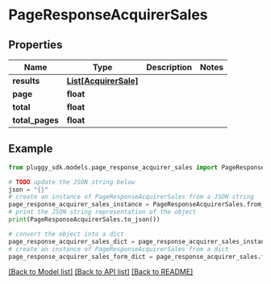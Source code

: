 # PageResponseAcquirerSales



## Properties

Name | Type | Description | Notes
------------ | ------------- | ------------- | -------------
**results** | [**List[AcquirerSale]**](AcquirerSale.md) |  | 
**page** | **float** |  | 
**total** | **float** |  | 
**total_pages** | **float** |  | 

## Example

```python
from pluggy_sdk.models.page_response_acquirer_sales import PageResponseAcquirerSales

# TODO update the JSON string below
json = "{}"
# create an instance of PageResponseAcquirerSales from a JSON string
page_response_acquirer_sales_instance = PageResponseAcquirerSales.from_json(json)
# print the JSON string representation of the object
print(PageResponseAcquirerSales.to_json())

# convert the object into a dict
page_response_acquirer_sales_dict = page_response_acquirer_sales_instance.to_dict()
# create an instance of PageResponseAcquirerSales from a dict
page_response_acquirer_sales_form_dict = page_response_acquirer_sales.from_dict(page_response_acquirer_sales_dict)
```
[[Back to Model list]](../README.md#documentation-for-models) [[Back to API list]](../README.md#documentation-for-api-endpoints) [[Back to README]](../README.md)


